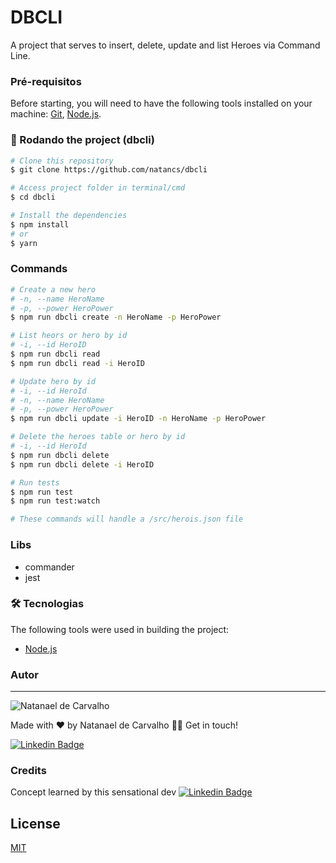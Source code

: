 # DBCLI

A project that serves to insert, delete, update and list Heroes via Command Line.

### Pré-requisitos

Before starting, you will need to have the following tools installed on your machine:
[Git](https://git-scm.com), [Node.js](https://nodejs.org/en/).

### 🎲 Rodando the project (dbcli)

```bash
# Clone this repository
$ git clone https://github.com/natancs/dbcli

# Access project folder in terminal/cmd
$ cd dbcli

# Install the dependencies
$ npm install
# or
$ yarn
```

### Commands

```bash
# Create a new hero
# -n, --name HeroName
# -p, --power HeroPower
$ npm run dbcli create -n HeroName -p HeroPower

# List heors or hero by id
# -i, --id HeroID
$ npm run dbcli read
$ npm run dbcli read -i HeroID

# Update hero by id
# -i, --id HeroId
# -n, --name HeroName
# -p, --power HeroPower
$ npm run dbcli update -i HeroID -n HeroName -p HeroPower

# Delete the heroes table or hero by id
# -i, --id HeroId
$ npm run dbcli delete
$ npm run dbcli delete -i HeroID

# Run tests
$ npm run test
$ npm run test:watch

# These commands will handle a /src/herois.json file
```

### Libs

- commander
- jest

### 🛠 Tecnologias

The following tools were used in building the project:

- [Node.js](https://nodejs.org/en/)

### Autor

---

![Natanael de Carvalho](https://media-exp1.licdn.com/dms/image/C4E03AQHjAgZP4nD4Fg/profile-displayphoto-shrink_200_200/0/1581989355764?e=1675900800&v=beta&t=edxQ4AoKqC2Z1lJ5RNGy3PaGpJ0ogkDOY-CRm7yIdjU)

Made with ❤️ by Natanael de Carvalho 👋🏽 Get in touch!

[![Linkedin Badge](https://img.shields.io/badge/-Natanael-blue?style=flat-square&logo=Linkedin&logoColor=white&link=https://www.linkedin.com/in/tgmarinho/)](https://www.linkedin.com/in/natanael-de-carvalho/)

### Credits

Concept learned by this sensational dev
[![Linkedin Badge](https://img.shields.io/badge/-Erick_Wendel-blue?style=flat-square&logo=Linkedin&logoColor=white&link=https://www.linkedin.com/in/tgmarinho/)](https://www.linkedin.com/in/erickwendel/)

## License

[MIT](https://choosealicense.com/licenses/mit/)
